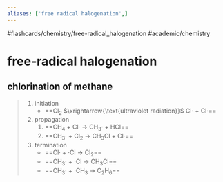 ```yaml
---
aliases: ['free radical halogenation',]
---
```


#flashcards/chemistry/free-radical_halogenation #academic/chemistry

# free-radical halogenation

## chlorination of methane

> 1. initiation
>     - ==Cl<sub>2</sub> $\xrightarrow{\text{ultraviolet radiation}}$ Cl· + Cl·==
> 2. propagation
>     1. ==CH<sub>4</sub> + Cl· → CH<sub>3</sub>· + HCl==
>     2. ==CH<sub>3</sub>· + Cl<sub>2</sub> → CH<sub>3</sub>Cl + Cl·==
> 3. termination
>     - ==Cl· + ·Cl → Cl<sub>2</sub>==
>     - ==CH<sub>3</sub>· + ·Cl → CH<sub>3</sub>Cl==
>     - ==CH<sub>3</sub>· + ·CH<sub>3</sub> → C<sub>2</sub>H<sub>6</sub>== <!--SR:!2023-05-11,262,272!2023-04-26,239,252!2022-11-03,138,252!2023-11-14,390,290!2023-04-02,223,252!2023-04-01,222,252-->
